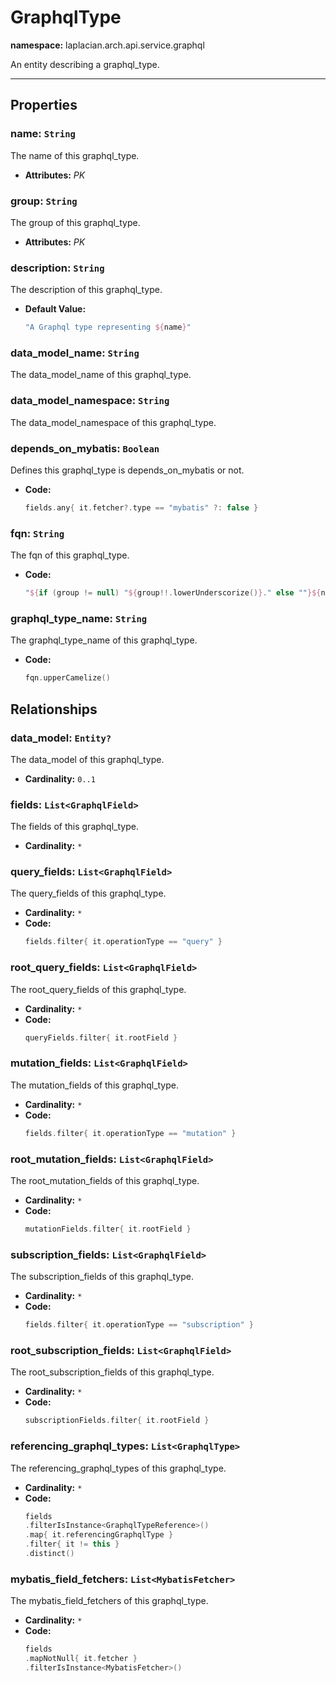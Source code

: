 # **GraphqlType**
**namespace:** laplacian.arch.api.service.graphql

An entity describing a graphql_type.



---

## Properties

### name: `String`
The name of this graphql_type.
- **Attributes:** *PK*

### group: `String`
The group of this graphql_type.
- **Attributes:** *PK*

### description: `String`
The description of this graphql_type.
- **Default Value:**
  ```kotlin
  "A Graphql type representing ${name}"
  ```

### data_model_name: `String`
The data_model_name of this graphql_type.

### data_model_namespace: `String`
The data_model_namespace of this graphql_type.

### depends_on_mybatis: `Boolean`
Defines this graphql_type is depends_on_mybatis or not.
- **Code:**
  ```kotlin
  fields.any{ it.fetcher?.type == "mybatis" ?: false }
  ```

### fqn: `String`
The fqn of this graphql_type.
- **Code:**
  ```kotlin
  "${if (group != null) "${group!!.lowerUnderscorize()}." else ""}${name.lowerUnderscorize()}"
  ```

### graphql_type_name: `String`
The graphql_type_name of this graphql_type.
- **Code:**
  ```kotlin
  fqn.upperCamelize()
  ```

## Relationships

### data_model: `Entity?`
The data_model of this graphql_type.
- **Cardinality:** `0..1`

### fields: `List<GraphqlField>`
The fields of this graphql_type.
- **Cardinality:** `*`

### query_fields: `List<GraphqlField>`
The query_fields of this graphql_type.
- **Cardinality:** `*`
- **Code:**
  ```kotlin
  fields.filter{ it.operationType == "query" }
  ```

### root_query_fields: `List<GraphqlField>`
The root_query_fields of this graphql_type.
- **Cardinality:** `*`
- **Code:**
  ```kotlin
  queryFields.filter{ it.rootField }
  ```

### mutation_fields: `List<GraphqlField>`
The mutation_fields of this graphql_type.
- **Cardinality:** `*`
- **Code:**
  ```kotlin
  fields.filter{ it.operationType == "mutation" }
  ```

### root_mutation_fields: `List<GraphqlField>`
The root_mutation_fields of this graphql_type.
- **Cardinality:** `*`
- **Code:**
  ```kotlin
  mutationFields.filter{ it.rootField }
  ```

### subscription_fields: `List<GraphqlField>`
The subscription_fields of this graphql_type.
- **Cardinality:** `*`
- **Code:**
  ```kotlin
  fields.filter{ it.operationType == "subscription" }
  ```

### root_subscription_fields: `List<GraphqlField>`
The root_subscription_fields of this graphql_type.
- **Cardinality:** `*`
- **Code:**
  ```kotlin
  subscriptionFields.filter{ it.rootField }
  ```

### referencing_graphql_types: `List<GraphqlType>`
The referencing_graphql_types of this graphql_type.
- **Cardinality:** `*`
- **Code:**
  ```kotlin
  fields
  .filterIsInstance<GraphqlTypeReference>()
  .map{ it.referencingGraphqlType }
  .filter{ it != this }
  .distinct()
  ```

### mybatis_field_fetchers: `List<MybatisFetcher>`
The mybatis_field_fetchers of this graphql_type.
- **Cardinality:** `*`
- **Code:**
  ```kotlin
  fields
  .mapNotNull{ it.fetcher }
  .filterIsInstance<MybatisFetcher>()
  ```